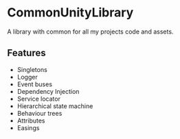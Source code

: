 # CommonUnityLibrary

A library with common for all my projects code and assets.

## Features

* Singletons
* Logger
* Event buses
* Dependency Injection
* Service locator
* Hierarchical state machine
* Behaviour trees
* Attributes
* Easings